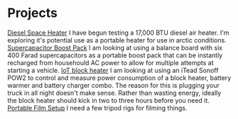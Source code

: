 <!-- TITLE: Home -->
<!-- SUBTITLE: Project Listing -->

# Projects
[Diesel Space Heater](http://wiki.arctichominid.ca/diesel-space-heater)
   I have begun testing a 17,000 BTU diesel air heater. I'm exploring it's potential use as a portable heater for use in arctic conditions.
[Supercapacitor Boost Pack](http://wiki.arctichominid.ca/supercapacitor-boost-pack)
   I am looking at using a balance board with six 400 Farad supercapacitors as a portable boost pack that can be instantly recharged from househould AC power to allow for multiple attempts at starting a vehicle.
[IoT block heater](http://wiki.arctichominid.ca/io-t-block-heater)
   I am looking at using an iTead Sonoff POW2 to control and measure power consumption of a block heater, battery warmer and battery charger combo. The reason for this is plugging your truck in all night doesn't make sense. Rather than wasting energy, ideally the block heater should kick in two to three hours before you need it.
[Portable Film Setup](http://wiki.arctichominid.ca/portable-film-setup)
   I need a few tripod rigs for filming things.